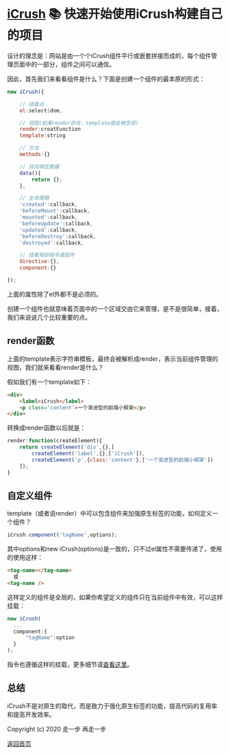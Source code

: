 # [iCrush](https://github.com/yelloxing/iCrush) 📚 快速开始使用iCrush构建自己的项目

设计的理念是：网站是由一个个iCrush组件平行或嵌套拼接而成的，每个组件管理页面中的一部分，组件之间可以通信。

因此，首先我们来看看组件是什么？下面是创建一个组件的最本原的形式：

```js
new iCrush({

    // 挂载点
    el:select|dom,

    // 视图(如果render存在，template就会被忽视)
    render:creatFunction
    template:string

    // 方法
    methods:{}

    // 双向绑定数据
    data(){
        return {};
    },

    // 生命周期
    'created':callback,
    'beforeMount':callback,
    'mounted':callback,
    'beforeUpdate':callback, 
    'updated':callback,
    'beforeDestroy':callback, 
    'destroyed':callback,

    // 挂载局部指令或组件
    directive:{},
    component:{}

});
```

上面的属性除了el外都不是必须的。

创建一个组件也就意味着页面中的一个区域交由它来管理，是不是很简单，接着，我们来说说几个比较重要的点。

## render函数

上面的template表示字符串模板，最终会被解析成render，表示当前组件管理的视图，我们就来看看render是什么？

假如我们有一个template如下：

```html
<div>
    <label>iCrush</label>
    <p class='content'>一个渐进型的前端小框架</p>
</div>
```

转换成render函数以后就是：

```js
render:function(createElement){
    return createElement('div',{},[
        createElement('label',{},['iCrush']),
        createElement('p',{class:'content'},['一个渐进型的前端小框架'])
    ]);
}
```

## 自定义组件

template（或者说render）中可以包含组件来加强原生标签的功能，如何定义一个组件？

```js
iCrush.component('tagName',options);
```

其中options和new iCrush(options)是一致的，只不过el属性不需要传递了，使用的使用这样：

```html
<tag-name></tag-name>
  或
<tag-name />
```

这样定义的组件是全局的，如果你希望定义的组件只在当前组件中有效，可以这样挂载：

```js
new iCrush(
  ...
  component:{
      "tagName":option
  }
);
```

指令也遵循这样的挂载，更多细节请[查看这里](./directive.md)。

## 总结

iCrush不是对原生的取代，而是致力于强化原生标签的功能，提高代码的复用率和提高开发效率。

Copyright (c) 2020 走一步 再走一步 

[返回首页](./index.md)